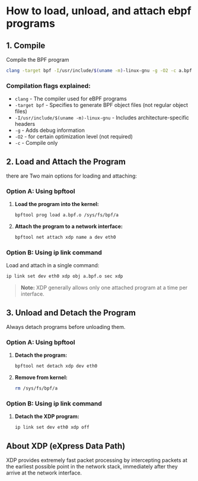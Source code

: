 # How to load, unload, and attach ebpf programs

## 1. Compile

Compile the BPF program

```bash
clang -target bpf -I/usr/include/$(uname -m)-linux-gnu -g -O2 -c a.bpf.c -o a.bpf.o
```

### Compilation flags explained:
- `clang` - The compiler used for eBPF programs
- `-target bpf` - Specifies to generate BPF object files (not regular object files)
- `-I/usr/include/$(uname -m)-linux-gnu` - Includes architecture-specific headers
- `-g` - Adds debug information
- `-O2` - for certain optimization level (not required)
- `-c` - Compile only 

## 2. Load and Attach the Program

there are Two main options for loading and attaching:

### Option A: Using bpftool

1. **Load the program into the kernel:**
   ```bash
   bpftool prog load a.bpf.o /sys/fs/bpf/a
   ```

2. **Attach the program to a network interface:**
   ```bash
   bpftool net attach xdp name a dev eth0
   ```


### Option B: Using ip link command

Load and attach in a single command:
```bash
ip link set dev eth0 xdp obj a.bpf.o sec xdp
```
   > **Note:** XDP generally allows only one attached program at a time per interface.

## 3. Unload and Detach the Program

Always detach programs before unloading them.

### Option A: Using bpftool

1. **Detach the program:**
   ```bash
   bpftool net detach xdp dev eth0
   ```

2. **Remove from kernel:**
   ```bash
   rm /sys/fs/bpf/a
   ```

### Option B: Using ip link command

1. **Detach the XDP program:**
   ```bash
   ip link set dev eth0 xdp off
   ```

## About XDP (eXpress Data Path)

XDP provides extremely fast packet processing by intercepting packets at the earliest possible point in the network stack, immediately after they arrive at the network interface.